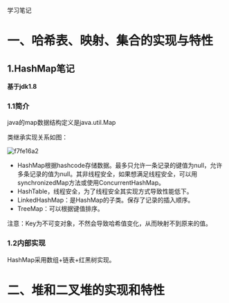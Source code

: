 学习笔记

# 一、哈希表、映射、集合的实现与特性

## 1.HashMap笔记

**基于jdk1.8**

### 1.1简介

java的map数据结构定义是java.util.Map

类继承实现关系如图：

![f7fe16a2](/Users/wjcmac/myLearn/algorithm020/Week2/map1.png)

- HashMap根据hashcode存储数据。最多只允许一条记录的键值为null，允许多条记录的值为null。其非线程安全，如果想满足线程安全，可以用synchronizedMap方法或使用ConcurrentHashMap。
- HashTable，线程安全，为了线程安全其实现方式导致性能低下。
- LinkedHashMap：是HashMap的子类。保存了记录的插入顺序。
- TreeMap：可以根据键值排序。

注意：Key为不可变对象，不然会导致哈希值变化，从而映射不到原来的值。

### 1.2内部实现

HashMap采用数组+链表+红黑树实现。











# 二、堆和二叉堆的实现和特性